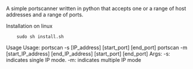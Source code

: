 A simple portscanner written in python that accepts one or a range of host
addresses and a range of ports.

Installation on linux

		sudo sh install.sh

Usage
		Usage: portscan -s [IP_address] [start_port] [end_port]
					 portscan -m [start_IP_address] [end_IP_address] [start_port] [end_port]
		Args:
				 -s: indicates single IP mode. 
				 -m: indicates multiple IP mode

